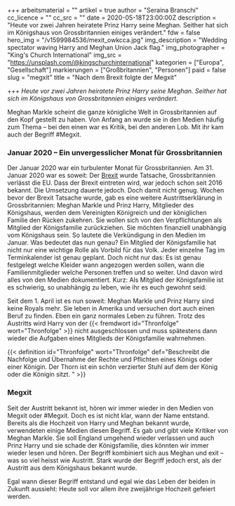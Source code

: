 +++
arbeitsmaterial = ""
artikel = true
author = "Seraina Branschi"
cc_licence = ""
cc_src = ""
date = 2020-05-18T23:00:00Z
description = "Heute vor zwei Jahren heiratete Prinz Harry seine Meghan. Seither hat sich im Königshaus von Grossbritannien einiges verändert."
fdw = false
hero_img = "/v1599984536/mexit_owkcca.jpg"
img_description = "Wedding spectator waving Harry and Meghan Union Jack flag."
img_photographer = "King's Church International"
img_src = "https://unsplash.com/@kingschurchinternational"
kategorien = ["Europa", "Gesellschaft"]
markierungen = ["Großbritannien", "Personen"]
paid = false
slug = "megxit"
title = "Nach dem Brexit folgte der Megxit"

+++
_Heute vor zwei Jahren heiratete Prinz Harry seine Meghan. Seither hat sich im Königshaus von Grossbritannien einiges verändert._

Meghan Markle scheint die ganze königliche Welt in Grossbritannien auf den Kopf gestellt zu haben. Von Anfang an wurde sie in den Medien häufig zum Thema – bei den einen war es Kritik, bei den anderen Lob. Mit ihr kam auch der Begriff #Megxit.

### Januar 2020 – Ein unvergesslicher Monat für Grossbritannien

Der Januar 2020 war ein turbulenter Monat für Grossbritannien. Am 31. Januar 2020 war es soweit: Der [Brexit](https://www.chinderzytig.ch/brexitisreal "Brexit") wurde Tatsache, Grossbritannien verlässt die EU. Dass der Brexit eintreten wird, war jedoch schon seit 2016 bekannt. Die Umsetzung dauerte jedoch. Doch damit nicht genug. Wochen bevor der Brexit Tatsache wurde, gab es eine weitere Austrittserklärung in Grossbritannien: Meghan Markle und Prinz Harry, Mitglieder des Königshaus, werden dem Vereinigten Königreich und der königlichen Familie den Rücken zukehren. Sie wollen sich von den Verpflichtungen als Mitglied der Königsfamilie zurückziehen. Sie möchten finanziell unabhängig vom Königshaus sein. So lautete die Verkündigung in den Medien im Januar. Was bedeutet das nun genau? Ein Mitglied der Königsfamilie hat nicht nur eine wichtige Rolle als Vorbild für das Volk. Jeder einzelne Tag im Terminkalender ist genau geplant. Doch nicht nur das: Es ist genau festgelegt welche Kleider wann angezogen werden sollen, wann die Familienmitglieder welche Personen treffen und so weiter. Und davon wird alles von den Medien dokumentiert. Kurz: Als Mitglied der Königsfamilie ist es schwierig, so unabhängig zu leben, wie ihr es euch gewohnt seid.

Seit dem 1. April ist es nun soweit: Meghan Markle und Prinz Harry sind keine Royals mehr. Sie leben in Amerika und versuchen dort auch einen Beruf zu finden. Eben ein ganz normales Leben zu führen. Trotz des Austritts wird Harry von der {{< fremdwort id="Thronfolge" wort="Thronfolge" >}} nicht ausgeschlossen und muss spätestens dann wieder die Aufgaben eines Mitglieds der Königsfamilie wahrnehmen.

{{< definition id="Thronfolge" wort="Thronfolge" def="Beschreibt die Nachfolge und Übernahme der Rechte und Pflichten eines Königs oder einer Königin. Der Thorn ist ein schön verzierter Stuhl auf dem der König oder die Königin sitzt. " >}}

### Megxit​

Seit der Austritt bekannt ist, hören wir immer wieder in den Medien von Megxit oder #Megxit. Doch es ist nicht klar, wann der Name entstand. Bereits als die Hochzeit von Harry und Meghan bekannt wurde, verwendeten einige Medien diesen Begriff. Es gab und gibt viele Kritiker von Meghan Markle. Sie soll England umgehend wieder verlassen und auch Prinz Harry und sie schade der Königsfamilie, dies könnten wir immer wieder lesen und hören. Der Begriff kombiniert sich aus Meghan und exit – was so viel heisst wie Austritt. Stark wurde der Begriff jedoch erst, als der Austritt aus dem Königshaus bekannt wurde.

Egal wann dieser Begriff entstand und egal wie das Leben der beiden in Zukunft aussieht: Heute soll vor allem ihre zweijährige Hochzeit gefeiert werden.